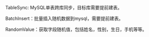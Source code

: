 TableSync: MySQL单表跨库同步，目标库需要提前建表。

BatchInsert：批量插入随机数据到mysql，需要提前建表。

RandomValue：获取字段随机值，包括姓名，性别，生日，手机等等。
